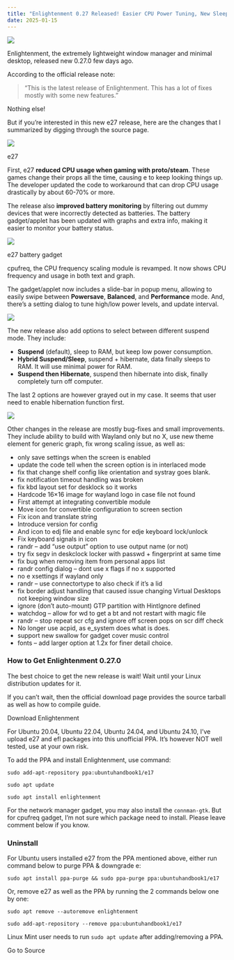 ```yaml
---
title: "Enlightenment 0.27 Released! Easier CPU Power Tuning, New Sleep Options"
date: 2025-01-15
---
```


![](https://ubuntuhandbook.org/wp-content/uploads/2022/01/enlightenment-icon-250x250.webp)

Enlightenment, the extremely lightweight window manager and minimal desktop, released new 0.27.0 few days ago.

According to the official release note:

> “This is the latest release of Enlightenment. This has a lot of fixes mostly with some new features.”

Nothing else!

But if you’re interested in this new e27 release, here are the changes that I summarized by digging through the source page.

![](https://ubuntuhandbook.org/wp-content/uploads/2025/01/about-e27-700x439.webp)

e27

First, e27 **reduced CPU usage when gaming with proto/steam**. These games change their props all the time, causing e to keep looking things up. The developer updated the code to workaround that can drop CPU usage drastically by about 60-70% or more.

The release also **improved battery monitoring** by filtering out dummy devices that were incorrectly detected as batteries. The battery gadget/applet has been updated with graphs and extra info, making it easier to monitor your battery status.

![](https://ubuntuhandbook.org/wp-content/uploads/2025/01/e17-battery-700x344.webp)

e27 battery gadget

cpufreq, the CPU frequency scaling module is revamped. It now shows CPU frequency and usage in both text and graph.

The gadget/applet now includes a slide-bar in popup menu, allowing to easily swipe between **Powersave**, **Balanced**, and **Performance** mode. And, there’s a setting dialog to tune high/low power levels, and update interval.

![](https://ubuntuhandbook.org/wp-content/uploads/2025/01/e17-cpufreq-700x448.webp)

The new release also add options to select between different suspend mode. They include:

- **Suspend** (default), sleep to RAM, but keep low power consumption.
- **Hybrid Suspend/Sleep**, suspend + hibernate, data finally sleeps to RAM. It will use minimal power for RAM.
- **Suspend then Hibernate**, suspend then hibernate into disk, finally completely turn off computer.

The last 2 options are however grayed out in my case. It seems that user need to enable hibernation function first.

![](https://ubuntuhandbook.org/wp-content/uploads/2025/01/suspend-mode-700x548.webp)

Other changes in the release are mostly bug-fixes and small improvements. They include ability to build with Wayland only but no X, use new theme element for generic graph, fix wrong scaling issue, as well as:

- only save settings when the screen is enabled
- update the code tell when the screen option is in interlaced mode
- fix that change shelf config like orientation and systray goes blank.
- fix notification timeout handling was broken
- fix kbd layout set for desklock so it works
- Hardcode 16×16 image for wayland logo in case file not found
- First attempt at integrating convertible module
- Move icon for convertible configuration to screen section
- Fix icon and translate string
- Introduce version for config
- And icon to edj file and enable sync for edje keyboard lock/unlock
- Fix keyboard signals in icon
- randr – add “use output” option to use output name (or not)
- try fix segv in deskclock locker with passwd + fingerprint at same time
- fix bug when removing item from personal apps list
- randr config dialog – dont use x flags if no x supported
- no e xsettings if wayland only
- randr – use connectortype to also check if it’s a lid
- fix border adjust handling that caused issue changing Virtual Desktops not keeping window size
- ignore (don’t auto-mount) GTP partition with HintIgnore defined
- watchdog – allow for wd to get a bt and not restart with magic file
- randr – stop repeat scr cfg and ignore off screen pops on scr diff check
- No longer use acpid, as e\_system does what is does.
- support new swallow for gadget cover music control
- fonts – add larger option at 1.2x for finer detail choice.

### How to Get Enlightenment 0.27.0

The best choice to get the new release is wait! Wait until your Linux distribution updates for it.

If you can’t wait, then the official download page provides the source tarball as well as how to compile guide.

Download Enlightenment

For Ubuntu 20.04, Ubuntu 22.04, Ubuntu 24.04, and Ubuntu 24.10, I’ve upload e27 and efl packages into this unofficial PPA. It’s however NOT well tested, use at your own risk.

To add the PPA and install Enlightenment, use command:

```
sudo add-apt-repository ppa:ubuntuhandbook1/e17
```

```
sudo apt update
```

```
sudo apt install enlightenment
```

For the network manager gadget, you may also install the `connman-gtk`. But for cpufreq gadget, I’m not sure which package need to install. Please leave comment below if you know.

### Uninstall

For Ubuntu users installed e27 from the PPA mentioned above, either run command below to purge PPA & downgrade e:

```
sudo apt install ppa-purge && sudo ppa-purge ppa:ubuntuhandbook1/e17
```

Or, remove e27 as well as the PPA by running the 2 commands below one by one:

```
sudo apt remove --autoremove enlightenment
```

```
sudo add-apt-repository --remove ppa:ubuntuhandbook1/e17
```

Linux Mint user needs to run `sudo apt update` after adding/removing a PPA.

Go to Source

